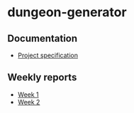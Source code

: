 # dungeon-generator

## Documentation

- [Project specification](https://github.com/smannist/dungeon-generator/blob/main/documentation/project_specification.md)

## Weekly reports

- [Week 1](https://github.com/smannist/dungeon-generator/blob/main/documentation/weekly_report_1.md)
- [Week 2](https://github.com/smannist/dungeon-generator/blob/main/documentation/weekly_report_2.md)
